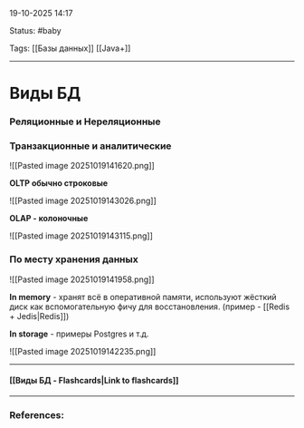 
19-10-2025 14:17

Status: #baby 

Tags: [[Базы данных]] [[Java+]]

---
# Виды БД

### Реляционные и Нереляционные




### Транзакционные и аналитические

![[Pasted image 20251019141620.png]]

**OLTP обычно строковые**

![[Pasted image 20251019143026.png]]

**OLAP - колоночные**

![[Pasted image 20251019143115.png]]

### По месту хранения данных

![[Pasted image 20251019141958.png]]

**In memory** - хранят всё в оперативной памяти, используют жёсткий диск как вспомогательную фичу для восстановления.  (пример - [[Redis + Jedis|Redis]])

**In storage** - примеры Postgres и т.д.

![[Pasted image 20251019142235.png]]






----
#### [[Виды БД - Flashcards|Link to flashcards]]



---
### References:

